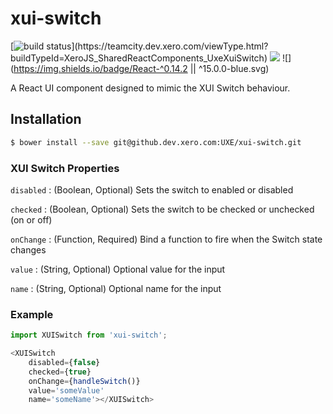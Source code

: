 xui-switch
===========

[![build status](https://teamcity.dev.xero.com/app/rest/builds/buildType:(id:XeroJS_SharedReactComponents_UxeXuiSwitch)/statusIcon)](https://teamcity.dev.xero.com/viewType.html?buildTypeId=XeroJS_SharedReactComponents_UxeXuiSwitch)
![](https://img.shields.io/badge/XUI-%5E9.7.0%20%7C%7C%20%5E10.0.0-blue.svg)
![](https://img.shields.io/badge/React-^0.14.2 || ^15.0.0-blue.svg)


A React UI component designed to mimic the XUI Switch behaviour.

## Installation

```bash
$ bower install --save git@github.dev.xero.com:UXE/xui-switch.git
```

### XUI Switch Properties
`disabled` : (Boolean, Optional) Sets the switch to enabled or disabled

`checked` : (Boolean, Optional) Sets the switch to be checked or unchecked (on or off)

`onChange` : (Function, Required) Bind a function to fire when the Switch state changes

`value` : (String, Optional) Optional value for the input

`name` : (String, Optional) Optional name for the input

### Example
```js
import XUISwitch from 'xui-switch';

<XUISwitch
	disabled={false}
	checked={true}
	onChange={handleSwitch()}
	value='someValue'
	name='someName'></XUISwitch>
```
